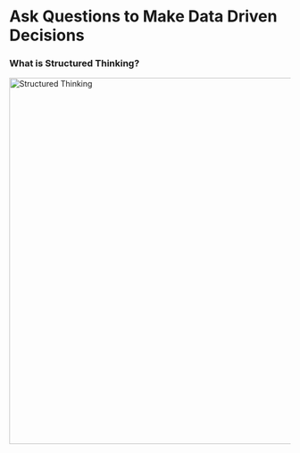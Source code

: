 # Ask Questions to Make Data Driven Decisions

### What is Structured Thinking?
<img width="656" alt="Structured Thinking" src="https://user-images.githubusercontent.com/58945964/142498775-0cedd931-ad2e-49fd-9ff3-994654c48cc0.png">
